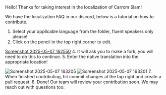 Hello! Thanks for taking interest in the localization of Carrom Slam!

We have the localization FAQ in our discord, below is a tutorial on how to contribute.

1. Select your applicable language from the folder, fluent speakers only please!
2. Click on the pencil in the top right corner to edit.

[Screenshot 2025-05-07 162550](https://github.com/user-attachments/assets/6f60614f-8d55-4489-9b26-bbf42838f328)
4. It will ask you to make a fork, you will need to do this to continue.
5. Enter the native translation into the appropriate location!

![Screenshot 2025-05-07 163205](https://github.com/user-attachments/assets/e525655e-53be-4529-91ce-9004e5e78d44)
![Screenshot 2025-05-07 163301](https://github.com/user-attachments/assets/d1d18652-eded-4ea8-b42a-2df3671997e8)
7. When finished contributing, hit commit changes at the top right and create a pull request.
8. Done! Our team will review your contribution soon. We may reach out with questions too.
